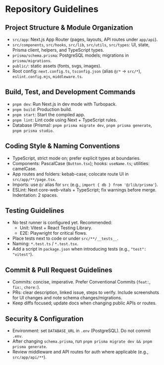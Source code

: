 # Repository Guidelines

## Project Structure & Module Organization
- `src/app`: Next.js App Router (pages, layouts, API routes under `app/api`).
- `src/components`, `src/hooks`, `src/lib`, `src/utils`, `src/types`: UI, state, Prisma client, helpers, and TypeScript types.
- `prisma/schema.prisma`: PostgreSQL models; migrations in `prisma/migrations`.
- `public/`: static assets (fonts, svgs, images).
- Root config: `next.config.ts`, `tsconfig.json` (alias `@/*` → `src/*`), `eslint.config.mjs`, `middleware.ts`.

## Build, Test, and Development Commands
- `pnpm dev`: Run Next.js in dev mode with Turbopack.
- `pnpm build`: Production build.
- `pnpm start`: Start the compiled app.
- `pnpm lint`: Lint code using Next + TypeScript rules.
- Database (Prisma): `pnpm prisma migrate dev`, `pnpm prisma generate`, `pnpm prisma studio`.

## Coding Style & Naming Conventions
- TypeScript, strict mode on; prefer explicit types at boundaries.
- Components: PascalCase (`Button.tsx`); hooks: `useName.ts`; utilities: camelCase.
- App routes and folders: kebab-case; colocate route UI in `src/app/**/page.tsx`.
- Imports: use `@/` alias for `src` (e.g., `import { db } from '@/lib/prisma'`).
- ESLint: Next core-web-vitals + TypeScript; fix warnings before merge. Indentation: 2 spaces.

## Testing Guidelines
- No test runner is configured yet. Recommended:
  - Unit: Vitest + React Testing Library.
  - E2E: Playwright for critical flows.
- Place tests next to code or under `src/**/__tests__`.
- Naming: `*.test.ts` / `*.test.tsx`.
- Add a script in `package.json` when introducing tests (e.g., `"test": "vitest"`).

## Commit & Pull Request Guidelines
- Commits: concise, imperative. Prefer Conventional Commits (`feat:`, `fix:`, `chore:`).
- PRs: clear description, linked issue, steps to verify. Include screenshots for UI changes and note schema changes/migrations.
- Keep diffs focused; update docs when changing public APIs or routes.

## Security & Configuration
- Environment: set `DATABASE_URL` in `.env` (PostgreSQL). Do not commit `.env`.
- After changing `schema.prisma`, run `pnpm prisma migrate dev && pnpm prisma generate`.
- Review middleware and API routes for auth where applicable (e.g., `src/app/api/**`).
